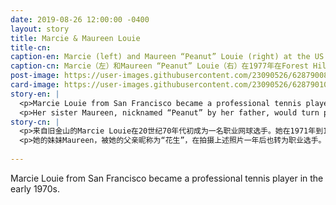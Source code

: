 ```yaml
---
date: 2019-08-26 12:00:00 -0400
layout: story
title: Marcie & Maureen Louie
title-cn: 
caption-en: Marcie (left) and Maureen “Peanut” Louie (right) at the US Open at Forest Hills Stadium, 1977, Photograph taken by Emile<br>Bocian, Museum of Chinese in America (MOCA) collection
caption-cn: Marcie（左）和Maureen “Peanut” Louie（右）在1977年在Forest Hills体育场举行的美国公开赛上，照片由包信拍摄，美国华人博物馆（MOCA）馆藏
post-image: https://user-images.githubusercontent.com/23090526/62879008-35adba80-bcf8-11e9-9d44-00efd405e7ac.jpg
card-image: https://user-images.githubusercontent.com/23090526/62879010-36dee780-bcf8-11e9-8f42-d00cb8b8e990.jpg
story-en: |
  <p>Marcie Louie from San Francisco became a professional tennis player in the early 1970s. She participated in the US Open eight times between 1971 through 1981. In 1973, she was the 14th ranked female tennis player in the world and the only Chinese American. Her best U.S. Open finish was in 1976 when she advanced to the 4th round and lost against Mima Jausovec. She was forced into retirement in 1986 due to injury.</p>
  <p>Her sister Maureen, nicknamed “Peanut” by her father, would turn pro a year after the above photo was taken.</p>
story-cn: |
  <p>来自旧金山的Marcie Louie在20世纪70年代初成为一名职业网球选手。她在1971年到1981年间共参加过8次美国公开赛。1973年，她是世界上排名第14位的女网球选手，也是唯一的华裔美国人。她取得最好成绩的美国公开赛是在1976年，当她晋级到第四轮但输给了Mima Jausovec。由于受伤，她于1986年被迫退役。</p>
  <p>她的妹妹Maureen，被她的父亲昵称为“花生”，在拍摄上述照片一年后也转为职业选手。</p>
  
---
```

Marcie Louie from San Francisco became a professional tennis player in the early 1970s.

